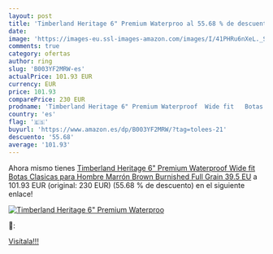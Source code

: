 ```yaml
---
layout: post
title: 'Timberland Heritage 6" Premium Waterproo al 55.68 % de descuento'
date: 
image: 'https://images-eu.ssl-images-amazon.com/images/I/41PHRu6nXeL._SL200_.jpg'
comments: true
category: ofertas
author: ring
slug: 'B003YF2MRW-es'
actualPrice: 101.93 EUR
currency: EUR
price: 101.93
comparePrice: 230 EUR
prodname: 'Timberland Heritage 6" Premium Waterproof  Wide fit   Botas Clasicas para Hombre  Marrón  Brown Burnished Full Grain   39.5 EU'
country: 'es'
flag: '🇪🇸'
buyurl: 'https://www.amazon.es/dp/B003YF2MRW/?tag=tolees-21'
descuento: '55.68'
average: '101.93'
---
```


Ahora mismo tienes [Timberland Heritage 6" Premium Waterproof  Wide fit   Botas Clasicas para Hombre  Marrón  Brown Burnished Full Grain   39.5 EU](https://www.amazon.es/dp/B003YF2MRW/?tag=tolees-21) a 101.93 EUR (original: 230 EUR) (55.68 %  de descuento) en el siguiente enlace!

[![Timberland Heritage 6" Premium Waterproo](https://images-eu.ssl-images-amazon.com/images/I/41PHRu6nXeL._SL200_.jpg)](https://www.amazon.es/dp/B003YF2MRW/?tag=tolees-21)

🔎:


[Visítala!!!](https://www.amazon.es/dp/B003YF2MRW/?tag=tolees-21)
